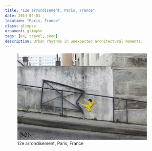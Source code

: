```yaml
---
title: "12e arrondisement, Paris, France"
date: 2014-04-01
location: "Paris, France"
class: glimpse
ornament: glimpse
tags: [en, travel, seen]
description: Urban rhythms in unexpected architectural moments.
---
```


<figure>
  <img src="/assets/img/2014-04-01-12e-arrondisement-paris-france.jpeg" alt="12e arrondisement, Paris, France">
  <figcaption>12e arrondisement, Paris, France</figcaption>
</figure>

